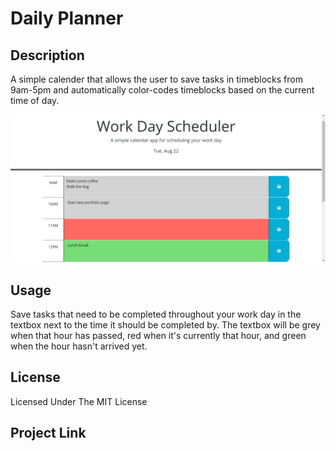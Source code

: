 # Daily Planner

## Description
A simple calender that allows the user to save tasks in timeblocks from 9am-5pm and automatically color-codes timeblocks based on the current time of day.

![Screenshot](https://github.com/hewman82/Daily-Planner/blob/main/Develop/ScheduleImg.png)

## Usage
Save tasks that need to be completed throughout your work day in the textbox next to the time it should be completed by. The textbox will be grey when that hour has passed, red when it's currently that hour, and green when the hour hasn't arrived yet.

## License
Licensed Under The MIT License

## Project Link

